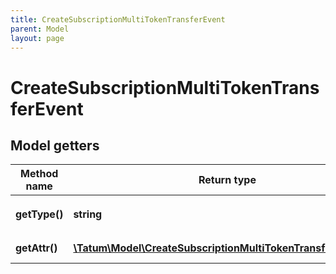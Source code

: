 ```yaml
---
title: CreateSubscriptionMultiTokenTransferEvent
parent: Model
layout: page
---
```


# CreateSubscriptionMultiTokenTransferEvent

## Model getters

Method name | Return type | Description | Notes
------------ | ------------- | ------------- | -------------
**getType()** | **string** | Type of the subscription. <br>Example: `CONTRACT_MULTITOKEN_TXS_PER_BLOCK` |
**getAttr()** | [**\Tatum\Model\CreateSubscriptionMultiTokenTransferEventAttr**](../CreateSubscriptionMultiTokenTransferEventAttr) |  <br>Example: `null` |

